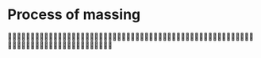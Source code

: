 # Process of massing


:monkey::monkey::monkey::monkey::monkey::monkey::monkey::monkey::monkey::monkey::monkey::monkey::monkey::monkey::monkey::monkey::monkey::monkey::monkey::monkey::monkey::monkey::monkey::monkey::monkey::monkey::monkey::monkey::monkey::monkey::monkey::monkey::monkey::monkey::monkey::monkey::monkey::monkey::monkey::monkey::monkey::monkey::monkey::monkey::monkey::monkey::monkey::monkey::monkey::monkey::monkey::monkey::monkey::monkey::monkey::monkey::monkey::monkey::monkey::monkey::monkey::monkey::monkey::monkey::monkey::monkey::monkey::monkey::monkey::monkey::monkey::monkey::monkey::monkey::monkey::monkey::monkey:
